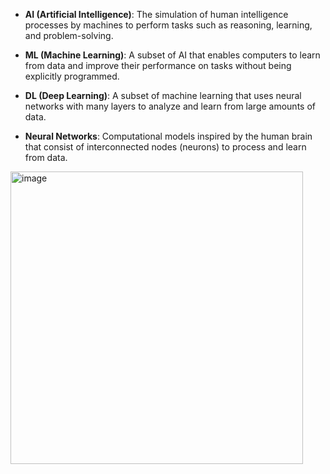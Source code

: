 
- **AI (Artificial Intelligence)**: The simulation of human intelligence processes by machines to perform tasks such as reasoning, learning, and problem-solving.

- **ML (Machine Learning)**: A subset of AI that enables computers to learn from data and improve their performance on tasks without being explicitly programmed.

- **DL (Deep Learning)**: A subset of machine learning that uses neural networks with many layers to analyze and learn from large amounts of data.

- **Neural Networks**: Computational models inspired by the human brain that consist of interconnected nodes (neurons) to process and learn from data. 
    
<img width="468" alt="image" src="https://github.com/user-attachments/assets/debc0731-efb9-46f6-8b15-9e22dac1a537">
